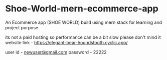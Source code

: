 # Shoe-World-mern-ecommerce-app
An Ecommerce app (SHOE WORLD) build using mern stack for learning and project purpose 

its not a paid hosting so performance can be a bit slow please don't mind it
website link - https://elegant-bear-houndstooth.cyclic.app/

user id - newuser@gmail.com
password - 22222
